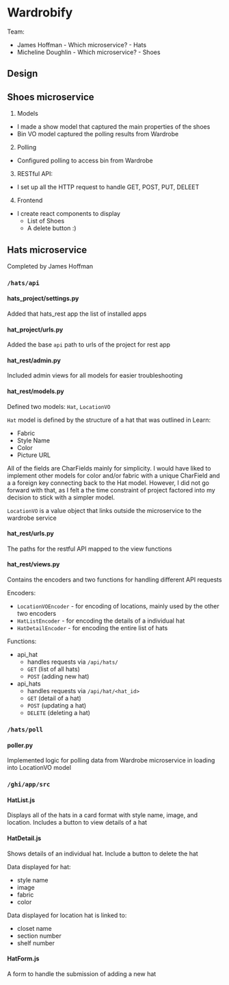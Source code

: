 # Wardrobify

Team:

* James Hoffman - Which microservice? - Hats
* Micheline Doughlin - Which microservice? - Shoes

## Design

## Shoes microservice

1. Models
- I made a show model that captured the main properties of the shoes
- Bin VO model captured the polling results from Wardrobe
2. Polling
- Configured polling to access bin from Wardrobe
3. RESTful API:
- I set up all the HTTP request to handle GET, POST, PUT, DELEET
4. Frontend
- I create react components to display
    - List of Shoes
    - A delete button :)

## Hats microservice
Completed by James Hoffman

### `/hats/api`
#### hats_project/settings.py
Added that hats_rest app the list of installed apps

#### hat_project/urls.py
Added the base `api` path to urls of the project for rest app

#### hat_rest/admin.py
Included admin views for all models for easier troubleshooting

#### hat_rest/models.py
Defined two models: `Hat`, `LocationVO`

`Hat` model is defined by the structure of a hat that was outlined in Learn:
* Fabric
* Style Name
* Color
* Picture URL

All of the fields are CharFields mainly for simplicity. I would have liked to implement other models for color and/or fabric with a unique CharField and a a foreign key connecting back to the Hat model. However, I did not go forward with that, as I felt a the time constraint of project factored into my decision to stick with a simpler model.

`LocationVO` is a value object that links outside the microservice to the wardrobe service

#### hat_rest/urls.py
The paths for the restful API mapped to the view functions

#### hat_rest/views.py
Contains the encoders and two functions for handling different API requests

Encoders:
* `LocationVOEncoder` - for encoding of locations, mainly used by the other two encoders
* `HatListEncoder` - for encoding the details of a individual hat
* `HatDetailEncoder` - for encoding the entire list of hats

Functions:
* api_hat
    * handles requests via `/api/hats/`
    * `GET` (list of all hats)
    * `POST` (adding new hat)
* api_hats
    * handles requests via `/api/hat/<hat_id>`
    * `GET` (detail of a hat)
    * `POST` (updating a hat)
    * `DELETE` (deleting a hat)

### `/hats/poll`

#### poller.py
Implemented logic for polling data from Wardrobe microservice in loading into LocationVO model

### `/ghi/app/src`

#### HatList.js
Displays all of the hats in a card format with style name, image, and location. Includes a button to view details of a hat

#### HatDetail.js
Shows details of an individual hat. Include a button to delete the hat

Data displayed for hat:
* style name
* image
* fabric
* color

Data displayed for location hat is linked to:
* closet name
* section number
* shelf number

#### HatForm.js
A form to handle the submission of adding a new hat

